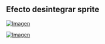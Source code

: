 ## Efecto desintegrar sprite

[![Imagen](https://github.com/hcosta/referencia-gml/raw/master/aprendizaje/avanzados/19_efecto_desintegrar_sprite.gmx/captura.png)](https://github.com/hcosta/referencia-gml/raw/master/aprendizaje/avanzados/19_efecto_desintegrar_sprite.gmx/captura.png)

[![Imagen](https://github.com/hcosta/referencia-gml/raw/master/aprendizaje/avanzados/19_efecto_desintegrar_sprite.gmx/captura2.png)](https://github.com/hcosta/referencia-gml/raw/master/aprendizaje/avanzados/19_efecto_desintegrar_sprite.gmx/captura2.png)